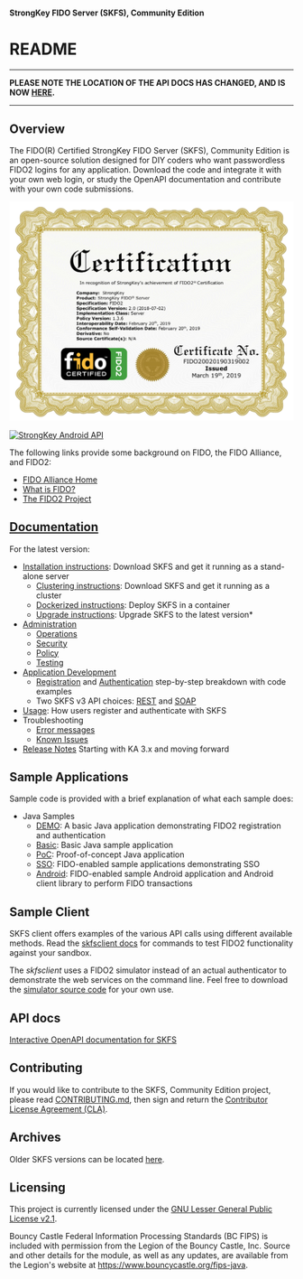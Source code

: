 #### StrongKey FIDO Server (SKFS), Community Edition 
# README

***************************************************************************
**PLEASE NOTE THE LOCATION OF THE API DOCS HAS CHANGED, AND IS NOW [HERE](https://demo4.strongkey.com/getstarted/#/openapi/fido).**

***************************************************************************

## Overview
The FIDO(R) Certified StrongKey FIDO Server (SKFS), Community Edition is an open-source solution designed for DIY coders who want passwordless FIDO2 logins for any application. Download the code and integrate it with your own web login, or study the OpenAPI documentation and contribute with your own code submissions.

![StrongKey FIDO Certificate](https://github.com/StrongKey/fido2/raw/master/docs/images/fido2certified.png)

[![StrongKey Android API](https://github.com/StrongKey/fido2/blob/master/docs/images/StrongKey+Android=Protection.png)](https://github.com/StrongKey/fido2/tree/master/sampleapps/java/sacl/mobile/android)


The following links provide some background on FIDO, the FIDO Alliance, and FIDO2:

* [FIDO Alliance Home](https://fidoalliance.org)
* [What is FIDO?](https://fidoalliance.org/what-is-fido/)
* [The FIDO2 Project](https://fidoalliance.org/fido2/)

## [Documentation](https://docs.strongkey.com/)

For the latest version:
* [Installation instructions](https://docs.strongkey.com/index.php/skfs-home/skfs-installation/skfs-installation-standalone): Download SKFS and get it running as a stand-alone server
  * [Clustering instructions](https://docs.strongkey.com/index.php/skfs-home/skfs-installation/skfs-installation-clustered): Download SKFS and get it running as a cluster
  * [Dockerized instructions](https://docs.strongkey.com/index.php/skfs-home/skfs-installation/skfs-installation-dockerized): Deploy SKFS in a container
  * [Upgrade instructions](https://docs.strongkey.com/index.php/skfs-home/skfs-installation/skfs-upgrading): Upgrade SKFS to the latest version*
* [Administration](https://docs.strongkey.com/index.php/skfs-home/skfs-administration)
  * [Operations](https://docs.strongkey.com/index.php/skfs-home/skfs-administration/skfs-operations)
  * [Security](https://docs.strongkey.com/index.php/skfs-home/skfs-administration/skfs-security)
  * [Policy](https://docs.strongkey.com/index.php/skfs-home/skfs-administration/skfs-security/skfs-policy)
  * [Testing](https://docs.strongkey.com/index.php/skfs-home/skfs-administration/skfs-skfsclient-cli)
* [Application Development](https://docs.strongkey.com/index.php/skfs-home/skfs-developers)
  * [Registration](https://docs.strongkey.com/index.php/skfs-home/skfs-developers/skfs-fido2-enabling-a-web-application/skfs-enabling-initial-registration) and [Authentication](https://docs.strongkey.com/index.php/skfs-home/skfs-developers/skfs-fido2-enabling-a-web-application/skfs-enabling-authentication) step-by-step breakdown with code examples
  * Two SKFS v3 API choices: [REST](https://docs.strongkey.com/index.php/skfs-home/skfs-developers/skfs-rest) and [SOAP](https://docs.strongkey.com/index.php/skfs-home/skfs-developers/skfs-soap)
* [Usage](https://docs.strongkey.com/index.php/skfs-home/skfs-usage): How users register and authenticate with SKFS
* Troubleshooting
  * [Error messages](https://docs.strongkey.com/index.php/skfs-home/skfs-troubleshooting/skfs-error-codes-and-their-meanings)
  * [Known Issues](https://docs.strongkey.com/index.php/skfs-home/skfs-troubleshooting/skfs-solutions-for-known-issues)
* [Release Notes](https://docs.strongkey.com/index.php/skfs-home/skfs-release-notes) Starting with KA 3.x and moving forward

## Sample Applications
Sample code is provided with a brief explanation of what each sample does:

* Java Samples
  * [DEMO](https://demo5.strongkey.com): A basic Java application demonstrating FIDO2 registration and authentication
  * [Basic](https://github.com/StrongKey/fido2/tree/master/sampleapps/java/basic/): Basic Java sample application
  * [PoC](https://github.com/StrongKey/fido2/tree/master/sampleapps/java/fidopolicy): Proof-of-concept Java application
  * [SSO](https://github.com/StrongKey/fido2/tree/master/sampleapps/java/sacl/): FIDO-enabled sample applications demonstrating SSO
  * [Android](https://github.com/StrongKey/fido2/tree/master/sampleapps/java/sacl/mobile/android): FIDO-enabled sample Android application and Android client library to perform FIDO transactions

## Sample Client
SKFS client offers examples of the various API calls using different available methods. Read the [skfsclient docs](https://docs.strongkey.com/index.php/skfs-home/skfs-administration/skfs-skfsclient-cli) for commands to test FIDO2 functionality against your sandbox.

The _skfsclient_ uses a FIDO2 simulator instead of an actual authenticator to demonstrate the web services on the command line. Feel free to download the [simulator source code](https://github.com/StrongKey/fido2/tree/master/server/FIDO2Simulator) for your own use.

## API docs
[Interactive OpenAPI documentation for SKFS](https://demo4.strongkey.com/getstarted/#/openapi/fido)

## Contributing
If you would like to contribute to the SKFS, Community Edition project, please read [CONTRIBUTING.md](CONTRIBUTING.md), then sign and return the [Contributor License Agreement (CLA)](https://cla-assistant.io/StrongKey/fido2).

## Archives
Older SKFS versions can be located [here](https://github.com/StrongKey/fido2/releases).

## Licensing
This project is currently licensed under the [GNU Lesser General Public License v2.1](LICENSE).

Bouncy Castle Federal Information Processing Standards (BC FIPS) is included with permission from the Legion of the Bouncy Castle, Inc. Source and other details for the module, as well as any updates, are available from the Legion's website at https://www.bouncycastle.org/fips-java.
